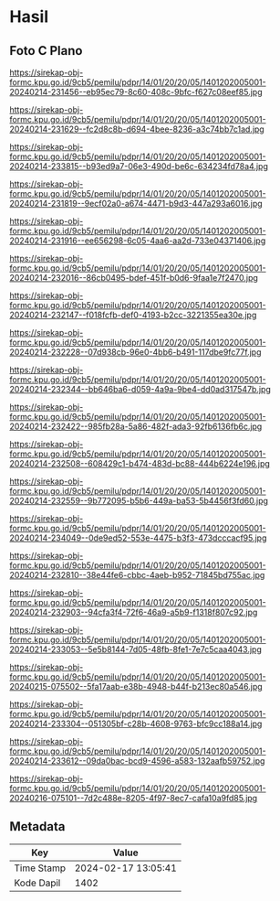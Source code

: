 # Hasil

## Foto C Plano

https://sirekap-obj-formc.kpu.go.id/9cb5/pemilu/pdpr/14/01/20/20/05/1401202005001-20240214-231456--eb95ec79-8c60-408c-9bfc-f627c08eef85.jpg

https://sirekap-obj-formc.kpu.go.id/9cb5/pemilu/pdpr/14/01/20/20/05/1401202005001-20240214-231629--fc2d8c8b-d694-4bee-8236-a3c74bb7c1ad.jpg

https://sirekap-obj-formc.kpu.go.id/9cb5/pemilu/pdpr/14/01/20/20/05/1401202005001-20240214-233815--b93ed9a7-06e3-490d-be6c-634234fd78a4.jpg

https://sirekap-obj-formc.kpu.go.id/9cb5/pemilu/pdpr/14/01/20/20/05/1401202005001-20240214-231819--9ecf02a0-a674-4471-b9d3-447a293a6016.jpg

https://sirekap-obj-formc.kpu.go.id/9cb5/pemilu/pdpr/14/01/20/20/05/1401202005001-20240214-231916--ee656298-6c05-4aa6-aa2d-733e04371406.jpg

https://sirekap-obj-formc.kpu.go.id/9cb5/pemilu/pdpr/14/01/20/20/05/1401202005001-20240214-232016--86cb0495-bdef-451f-b0d6-9faa1e7f2470.jpg

https://sirekap-obj-formc.kpu.go.id/9cb5/pemilu/pdpr/14/01/20/20/05/1401202005001-20240214-232147--f018fcfb-def0-4193-b2cc-3221355ea30e.jpg

https://sirekap-obj-formc.kpu.go.id/9cb5/pemilu/pdpr/14/01/20/20/05/1401202005001-20240214-232228--07d938cb-96e0-4bb6-b491-117dbe9fc77f.jpg

https://sirekap-obj-formc.kpu.go.id/9cb5/pemilu/pdpr/14/01/20/20/05/1401202005001-20240214-232344--bb646ba6-d059-4a9a-9be4-dd0ad317547b.jpg

https://sirekap-obj-formc.kpu.go.id/9cb5/pemilu/pdpr/14/01/20/20/05/1401202005001-20240214-232422--985fb28a-5a86-482f-ada3-92fb6136fb6c.jpg

https://sirekap-obj-formc.kpu.go.id/9cb5/pemilu/pdpr/14/01/20/20/05/1401202005001-20240214-232508--608429c1-b474-483d-bc88-444b6224e196.jpg

https://sirekap-obj-formc.kpu.go.id/9cb5/pemilu/pdpr/14/01/20/20/05/1401202005001-20240214-232559--9b772095-b5b6-449a-ba53-5b4456f3fd60.jpg

https://sirekap-obj-formc.kpu.go.id/9cb5/pemilu/pdpr/14/01/20/20/05/1401202005001-20240214-234049--0de9ed52-553e-4475-b3f3-473dcccacf95.jpg

https://sirekap-obj-formc.kpu.go.id/9cb5/pemilu/pdpr/14/01/20/20/05/1401202005001-20240214-232810--38e44fe6-cbbc-4aeb-b952-71845bd755ac.jpg

https://sirekap-obj-formc.kpu.go.id/9cb5/pemilu/pdpr/14/01/20/20/05/1401202005001-20240214-232903--94cfa3f4-72f6-46a9-a5b9-f1318f807c92.jpg

https://sirekap-obj-formc.kpu.go.id/9cb5/pemilu/pdpr/14/01/20/20/05/1401202005001-20240214-233053--5e5b8144-7d05-48fb-8fe1-7e7c5caa4043.jpg

https://sirekap-obj-formc.kpu.go.id/9cb5/pemilu/pdpr/14/01/20/20/05/1401202005001-20240215-075502--5fa17aab-e38b-4948-b44f-b213ec80a546.jpg

https://sirekap-obj-formc.kpu.go.id/9cb5/pemilu/pdpr/14/01/20/20/05/1401202005001-20240214-233304--051305bf-c28b-4608-9763-bfc9cc188a14.jpg

https://sirekap-obj-formc.kpu.go.id/9cb5/pemilu/pdpr/14/01/20/20/05/1401202005001-20240214-233612--09da0bac-bcd9-4596-a583-132aafb59752.jpg

https://sirekap-obj-formc.kpu.go.id/9cb5/pemilu/pdpr/14/01/20/20/05/1401202005001-20240216-075101--7d2c488e-8205-4f97-8ec7-cafa10a9fd85.jpg


## Metadata

| Key        | Value               |
| ---------- | ------------------- |
| Time Stamp | 2024-02-17 13:05:41 |
| Kode Dapil | 1402                |



